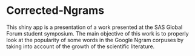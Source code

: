 # Corrected-Ngrams

This shiny app is a presentation of a work presented at the SAS Global Forum student symposium. 
The main objective of this work is to properly look at the popularity of some words in the
Google Ngram corpuses by taking into account of the growth of the scientific literature.

